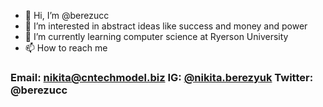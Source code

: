 - 👋 Hi, I’m @berezucc
- 👀 I’m interested in abstract ideas like success and money and power
- 🌱 I’m currently learning computer science at Ryerson University
- 📫 How to reach me 
### **Email:** nikita@cntechmodel.biz **IG:** [@nikita.berezyuk](https://twitter.com/berezucc) **Twitter:** @berezucc

<!---
berezucc/berezucc is a ✨ special ✨ repository because its `README.md` (this file) appears on your GitHub profile.
You can click the Preview link to take a look at your changes.
--->
